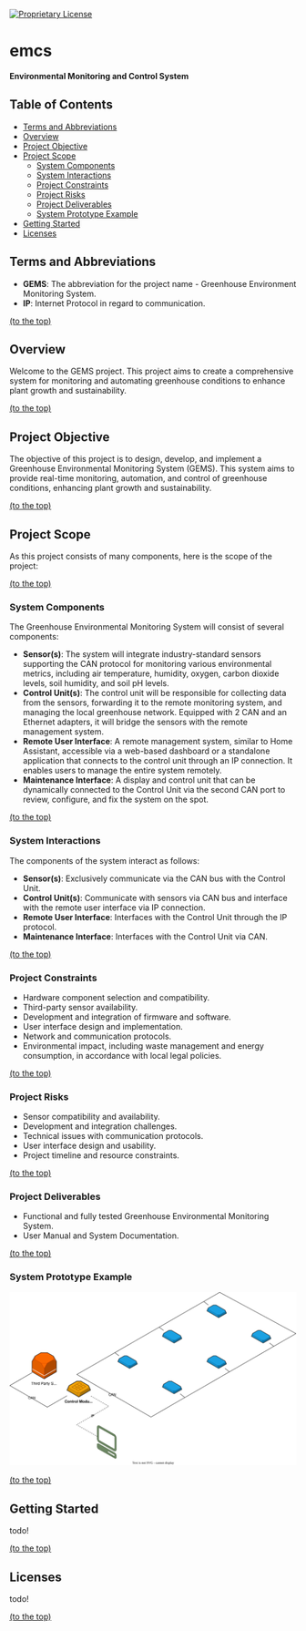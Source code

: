 
[![Proprietary License](https://img.shields.io/badge/license-emcs_clv1-brightgreen.svg?style=for-the-badge)](./license.md)


# emcs
**Environmental Monitoring and Control System**


## Table of Contents
- [Terms and Abbreviations](#terms-and-abbreviations)
- [Overview](#overview)
- [Project Objective](#project-objective)
- [Project Scope](#project-scope)
	- [System Components](#system-components)
	- [System Interactions](#system-interactions)
	- [Project Constraints](#project-constraints)
	- [Project Risks](#project-risks)
	- [Project Deliverables](#project-deliverables)
	- [System Prototype Example](#system-prototype-example)
- [Getting Started](#getting-started)
- [Licenses](#licenses)


## Terms and Abbreviations
- **GEMS**: The abbreviation for the project name - Greenhouse Environment Monitoring System.
- **IP**: Internet Protocol in regard to communication.

[(to the top)](#gems)


## Overview
Welcome to the GEMS project. This project aims to create a comprehensive system for monitoring and automating greenhouse conditions to enhance plant growth and sustainability.

[(to the top)](#gems)


## Project Objective
The objective of this project is to design, develop, and implement a Greenhouse Environmental Monitoring System (GEMS). This system aims to provide real-time monitoring, automation, and control of greenhouse conditions, enhancing plant growth and sustainability.

[(to the top)](#gems)

## Project Scope
As this project consists of many components, here is the scope of the project:

[(to the top)](#gems)

### System Components
The Greenhouse Environmental Monitoring System will consist of several components:
- **Sensor(s)**: The system will integrate industry-standard sensors supporting the CAN protocol for monitoring various environmental metrics, including air temperature, humidity, oxygen, carbon dioxide levels, soil humidity, and soil pH levels.
- **Control Unit(s)**: The control unit will be responsible for collecting data from the sensors, forwarding it to the remote monitoring system, and managing the local greenhouse network. Equipped with 2 CAN and an Ethernet adapters, it will bridge the sensors with the remote management system.
- **Remote User Interface**: A remote management system, similar to Home Assistant, accessible via a web-based dashboard or a standalone application that connects to the control unit through an IP connection. It enables users to manage the entire system remotely.
- **Maintenance Interface**: A display and control unit that can be dynamically connected to the Control Unit via the second CAN port to review, configure, and fix the system on the spot.

[(to the top)](#gems)

### System Interactions
The components of the system interact as follows:
- **Sensor(s)**: Exclusively communicate via the CAN bus with the Control Unit.
- **Control Unit(s)**: Communicate with sensors via CAN bus and interface with the remote user interface via IP connection.
- **Remote User Interface**: Interfaces with the Control Unit through the IP protocol.
- **Maintenance Interface**: Interfaces with the Control Unit via CAN.

[(to the top)](#gems)

### Project Constraints
- Hardware component selection and compatibility.
- Third-party sensor availability.
- Development and integration of firmware and software.
- User interface design and implementation.
- Network and communication protocols.
- Environmental impact, including waste management and energy consumption, in accordance with local legal policies.

[(to the top)](#gems)

### Project Risks
- Sensor compatibility and availability.
- Development and integration challenges.
- Technical issues with communication protocols.
- User interface design and usability.
- Project timeline and resource constraints.

[(to the top)](#gems)

### Project Deliverables
- Functional and fully tested Greenhouse Environmental Monitoring System.
- User Manual and System Documentation.

[(to the top)](#gems)

### System Prototype Example
<img src="./example.svg" alt="Example" width="800">

[(to the top)](#gems)


## Getting Started
todo!

[(to the top)](#gems)


## Licenses
todo!

[(to the top)](#gems)
